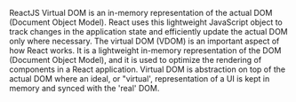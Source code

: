ReactJS Virtual DOM is an in-memory representation of the actual DOM (Document Object Model). React uses this lightweight JavaScript object to track changes in the application state and efficiently update the actual DOM only where necessary.
The virtual DOM (VDOM) is an important aspect of how React works. It is a lightweight in-memory representation of the DOM (Document Object Model), and it is used to optimize the rendering of components in a React application.
Virtual DOM is abstraction on top of the actual DOM where an ideal, or "virtual', representation of a UI is kept in memory and synced with the 'real' DOM.
